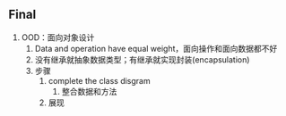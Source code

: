 ## Final

1. OOD：面向对象设计
   1. Data and operation have equal weight，面向操作和面向数据都不好
   2. 没有继承就抽象数据类型；有继承就实现封装(encapsulation)
   3. 步骤
      1. complete the class disgram
         1. 整合数据和方法
      2. 展现


